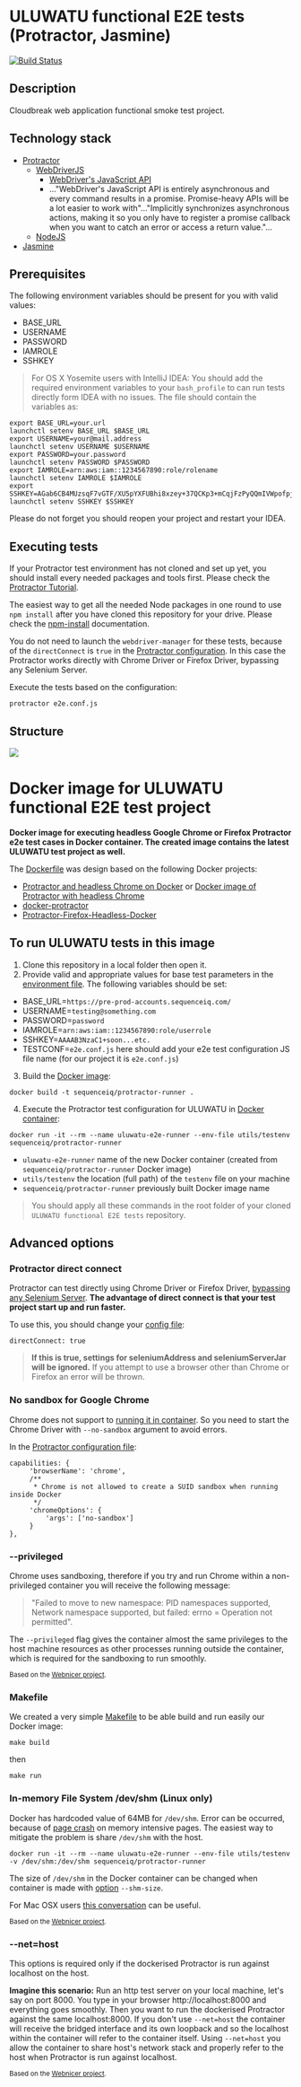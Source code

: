 # ULUWATU functional E2E tests (Protractor, Jasmine)

[![Build Status](http://ci.sequenceiq.com/view/integrationtest/job/uluwatu-e2e/badge/icon)](http://ci.sequenceiq.com/view/integrationtest/job/uluwatu-e2e/)

## Description
Cloudbreak web application functional smoke test project.

## Technology stack
- [Protractor](https://angular.github.io/protractor/#/)
  - [WebDriverJS](http://webdriver.io/)
      - [WebDriver's JavaScript API](https://github.com/SeleniumHQ/selenium/wiki/WebDriverJs)
      - ..."WebDriver's JavaScript API is entirely asynchronous and every command results in a promise. Promise-heavy APIs will be a lot easier to work with"..."Implicitly synchronizes asynchronous actions, making it so you only have to register a promise callback when you want to catch an error or access a return value."...
  - [NodeJS](https://nodejs.org/api/)
- [Jasmine](http://jasmine.github.io/)

## Prerequisites
The following environment variables should be present for you with valid values:
- BASE_URL
- USERNAME
- PASSWORD
- IAMROLE
- SSHKEY

> For OS X Yosemite users with IntelliJ IDEA: You should add the required environment variables to your
`bash_profile` to can run tests directly form IDEA with no issues.
The file should contain the variables as:
```
export BASE_URL=your.url
launchctl setenv BASE_URL $BASE_URL
export USERNAME=your@mail.address
launchctl setenv USERNAME $USERNAME
export PASSWORD=your.password
launchctl setenv PASSWORD $PASSWORD
export IAMROLE=arn:aws:iam::1234567890:role/rolename
launchctl setenv IAMROLE $IAMROLE
export SSHKEY=AGab6CB4MUzsqF7vGTF/XU5pYXFUBhi8xzey+37QCKp3+mCqjFzPyQQmIVWpofpjT7BfcCxH877RzC5YMIi65aBc82Dl6tH6OEiP7
launchctl setenv SSHKEY $SSHKEY
```
Please do not forget you should reopen your project and restart your IDEA.

## Executing tests
If your Protractor test environment has not cloned and set up yet, you should install every needed packages and tools first. Please check the [Protractor Tutorial](https://angular.github.io/protractor/#/tutorial).

The easiest way to get all the needed Node packages in one round to use `npm install` after you have cloned this repository for your drive. Please check the [npm-install](https://docs.npmjs.com/cli/install) documentation.

You do not need to launch the `webdriver-manager` for these tests, because of the `directConnect` is `true` in the [Protractor configuration](https://github.com/sequenceiq/uluwatu-e2e-protractor/blob/master/e2e.conf.js#L76). In this case the Protractor works directly with Chrome Driver or Firefox Driver, bypassing any Selenium Server.

Execute the tests based on the configuration:
```
protractor e2e.conf.js
```
## Structure
![](utils/images/UluwatuPageObjects.png)

# Docker image for ULUWATU functional E2E test project

**Docker image for executing headless Google Chrome or Firefox Protractor e2e test cases in Docker container. The created image contains the latest ULUWATU test project as well.**

The [Dockerfile](Dockerfile) was design based on the following Docker projects:
- [Protractor and headless Chrome on Docker](http://float-middle.com/protractor-and-headless-chrome-on-docker-with-video-tutorial/) or [Docker image of Protractor with headless Chrome](https://github.com/jciolek/docker-protractor-headless)
- [docker-protractor](https://github.com/School-Improvement-Network/docker-protractor)
- [Protractor-Firefox-Headless-Docker](https://github.com/cfalguiere/Protractor-Firefox-Headless-Docker)

## To run ULUWATU tests in this image

1. Clone this repository in a local folder then open it.
2. Provide valid and appropriate values for base test parameters in the [environment file](utils/testenv). The following variables should be set:
  - BASE_URL=`https://pre-prod-accounts.sequenceiq.com/`
  - USERNAME=`testing@something.com`
  - PASSWORD=`password`
  - IAMROLE=`arn:aws:iam::1234567890:role/userrole`
  - SSHKEY=`AAAAB3NzaC1+soon...etc.`
  - TESTCONF=`e2e.conf.js` here should add your e2e test configuration JS file name (for our project it is `e2e.conf.js`)
3. Build the [Docker image](https://docs.docker.com/engine/reference/commandline/build/#tag-image-t):
```
docker build -t sequenceiq/protractor-runner .
```
4. Execute the Protractor test configuration for ULUWATU in [Docker container](https://docs.docker.com/engine/installation/):
```
docker run -it --rm --name uluwatu-e2e-runner --env-file utils/testenv sequenceiq/protractor-runner
```

  - `uluwatu-e2e-runner` name of the new Docker container (created from `sequenceiq/protractor-runner` Docker image)
  - `utils/testenv` the location (full path) of the `testenv` file on your machine
  - `sequenceiq/protractor-runner` previously built Docker image name

> You should apply all these commands in the root folder of your cloned `ULUWATU functional E2E tests` repository.

## Advanced options

### Protractor direct connect
Protractor can test directly using Chrome Driver or Firefox Driver, [bypassing any Selenium Server](https://github.com/angular/protractor/blob/master/docs/server-setup.md#connecting-directly-to-browser-drivers). **The advantage of direct connect is that your test project start up and run faster.**

To use this, you should change your [config file](https://github.com/sequenceiq/uluwatu-e2e-protractor/blob/master/e2e.conf.js#L76):
```
directConnect: true
```
>**If this is true, settings for seleniumAddress and seleniumServerJar will be ignored.** If you attempt to use a browser other than Chrome or Firefox an error will be thrown.

### No sandbox for Google Chrome
Chrome does not support to [running it in container](https://github.com/travis-ci/travis-ci/issues/938#issuecomment-77785455). So you need to start the Chrome Driver with `--no-sandbox` argument to avoid errors.

In the [Protractor configuration file](https://github.com/sequenceiq/uluwatu-e2e-protractor/blob/master/e2e.conf.js#L17-L25):
```
capabilities: {
     'browserName': 'chrome',
     /**
      * Chrome is not allowed to create a SUID sandbox when running inside Docker
      */
     'chromeOptions': {
         'args': ['no-sandbox']
     }
},
```
### --privileged
Chrome uses sandboxing, therefore if you try and run Chrome within a non-privileged container you will receive the following message:

> "Failed to move to new namespace: PID namespaces supported, Network namespace supported, but failed: errno = Operation not permitted".

The `--privileged` flag gives the container almost the same privileges to the host machine resources as other processes running outside the container, which is required for the sandboxing to run smoothly.

<sub>Based on the [Webnicer project](https://hub.docker.com/r/webnicer/protractor-headless/).</sub>

### Makefile
We created a very simple [Makefile](https://github.com/sequenceiq/uluwatu-e2e-protractor/blob/master/Makefile) to be able build and run easily our Docker image:
```
make build
```
then
```
make run
```

### In-memory File System /dev/shm (Linux only)
Docker has hardcoded value of 64MB for `/dev/shm`. Error can be occurred, because of [page crash](https://bugs.chromium.org/p/chromedriver/issues/detail?id=1097) on memory intensive pages. The easiest way to mitigate the problem is share `/dev/shm` with the host.
```
docker run -it --rm --name uluwatu-e2e-runner --env-file utils/testenv -v /dev/shm:/dev/shm sequenceiq/protractor-runner
```
The size of `/dev/shm` in the Docker container can be changed when container is made with [option](https://github.com/docker/docker/issues/2606) `--shm-size`.

For Mac OSX users [this conversation](http://unix.stackexchange.com/questions/151984/how-do-you-move-files-into-the-in-memory-file-system-mounted-at-dev-shm) can be useful. 

<sub>Based on the [Webnicer project](https://hub.docker.com/r/webnicer/protractor-headless/).</sub> 

### --net=host
This options is required only if the dockerised Protractor is run against localhost on the host.

**Imagine this scenario:**
Run an http test server on your local machine, let's say on port 8000. You type in your browser http://localhost:8000 and everything goes smoothly. Then you want to run the dockerised Protractor against the same localhost:8000. If you don't use `--net=host` the container will receive the bridged interface and its own loopback and so the localhost within the container will refer to the container itself. Using `--net=host` you allow the container to share host's network stack and properly refer to the host when Protractor is run against localhost.

<sub>Based on the [Webnicer project](https://hub.docker.com/r/webnicer/protractor-headless/).</sub>
